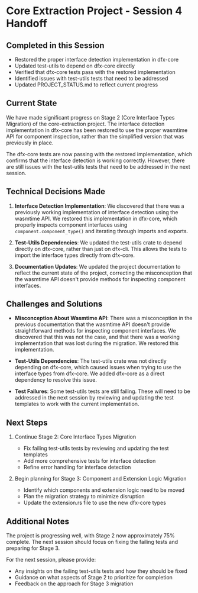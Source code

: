 # Core Extraction Project - Session 4 Handoff

## Completed in this Session

- Restored the proper interface detection implementation in dfx-core
- Updated test-utils to depend on dfx-core directly
- Verified that dfx-core tests pass with the restored implementation
- Identified issues with test-utils tests that need to be addressed
- Updated PROJECT_STATUS.md to reflect current progress

## Current State

We have made significant progress on Stage 2 (Core Interface Types Migration) of the core-extraction project. The interface detection implementation in dfx-core has been restored to use the proper wasmtime API for component inspection, rather than the simplified version that was previously in place.

The dfx-core tests are now passing with the restored implementation, which confirms that the interface detection is working correctly. However, there are still issues with the test-utils tests that need to be addressed in the next session.

## Technical Decisions Made

1. **Interface Detection Implementation**: We discovered that there was a previously working implementation of interface detection using the wasmtime API. We restored this implementation in dfx-core, which properly inspects component interfaces using `component.component_type()` and iterating through imports and exports.

2. **Test-Utils Dependencies**: We updated the test-utils crate to depend directly on dfx-core, rather than just on dfx-cli. This allows the tests to import the interface types directly from dfx-core.

3. **Documentation Updates**: We updated the project documentation to reflect the current state of the project, correcting the misconception that the wasmtime API doesn't provide methods for inspecting component interfaces.

## Challenges and Solutions

- **Misconception About Wasmtime API**: There was a misconception in the previous documentation that the wasmtime API doesn't provide straightforward methods for inspecting component interfaces. We discovered that this was not the case, and that there was a working implementation that was lost during the migration. We restored this implementation.

- **Test-Utils Dependencies**: The test-utils crate was not directly depending on dfx-core, which caused issues when trying to use the interface types from dfx-core. We added dfx-core as a direct dependency to resolve this issue.

- **Test Failures**: Some test-utils tests are still failing. These will need to be addressed in the next session by reviewing and updating the test templates to work with the current implementation.

## Next Steps

1. Continue Stage 2: Core Interface Types Migration

   - Fix failing test-utils tests by reviewing and updating the test templates
   - Add more comprehensive tests for interface detection
   - Refine error handling for interface detection

2. Begin planning for Stage 3: Component and Extension Logic Migration

   - Identify which components and extension logic need to be moved
   - Plan the migration strategy to minimize disruption
   - Update the extension.rs file to use the new dfx-core types

## Additional Notes

The project is progressing well, with Stage 2 now approximately 75% complete. The next session should focus on fixing the failing tests and preparing for Stage 3.

For the next session, please provide:

- Any insights on the failing test-utils tests and how they should be fixed
- Guidance on what aspects of Stage 2 to prioritize for completion
- Feedback on the approach for Stage 3 migration
